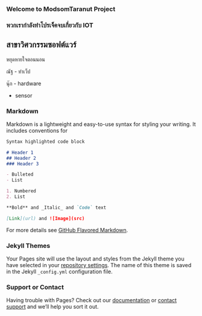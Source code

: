### Welcome to ModsomTaranut Project

### พวกเรากำลังทำโปรเจ็คจบเกี่ยวกับ IOT 
## สาขาวิศวกรรมซอฟต์แวร์
หยุดหายใจตอนนอน

ณัฐ - ทำเว็ป

นุ๊ก - hardware
   - sensor


### Markdown

Markdown is a lightweight and easy-to-use syntax for styling your writing. It includes conventions for

```markdown
Syntax highlighted code block

# Header 1
## Header 2
### Header 3

- Bulleted
- List

1. Numbered
2. List

**Bold** and _Italic_ and `Code` text

[Link](url) and ![Image](src)
```

For more details see [GitHub Flavored Markdown](https://guides.github.com/features/mastering-markdown/).

### Jekyll Themes

Your Pages site will use the layout and styles from the Jekyll theme you have selected in your [repository settings](https://github.com/chaosnerd/modsomtaranut/settings). The name of this theme is saved in the Jekyll `_config.yml` configuration file.

### Support or Contact

Having trouble with Pages? Check out our [documentation](https://help.github.com/categories/github-pages-basics/) or [contact support](https://github.com/contact) and we’ll help you sort it out.
